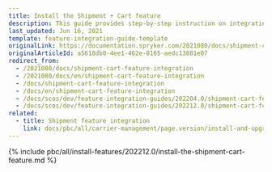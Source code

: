 ```yaml
---
title: Install the Shipment + Cart feature
description: This guide provides step-by-step instruction on integrating Shipment + Cart feature into the Spryker-based project.
last_updated: Jun 16, 2021
template: feature-integration-guide-template
originalLink: https://documentation.spryker.com/2021080/docs/shipment-cart-feature-integration
originalArticleId: a5618db0-4ee1-462e-8165-aedc13881e07
redirect_from:
  - /2021080/docs/shipment-cart-feature-integration
  - /2021080/docs/en/shipment-cart-feature-integration
  - /docs/shipment-cart-feature-integration
  - /docs/en/shipment-cart-feature-integration
  - /docs/scos/dev/feature-integration-guides/202204.0/shipment-cart-feature-integration.html
  - /docs/scos/dev/feature-integration-guides/202212.0/shipment-cart-feature-integration.html
related:
  - title: Shipment feature integration
    link: docs/pbc/all/carrier-management/page.version/install-and-upgrade/install-the-shipment-feature.html
---
```


{% include pbc/all/install-features/202212.0/install-the-shipment-cart-feature.md %} <!-- To edit, see /_includes/pbc/all/install-features/202212.0/install-the-shipment-cart-feature.md -->
